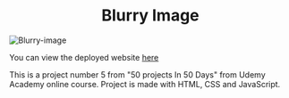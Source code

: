 
<h1 align="center">Blurry Image</h1>

![Blurry-image](assets/blurry.gif)

You can view the deployed website [here](https://iris-smok.github.io/Blurry-Loading/)

This is a project number 5 from "50 projects In 50 Days" from Udemy Academy online course.
Project is made with HTML, CSS and JavaScript.
